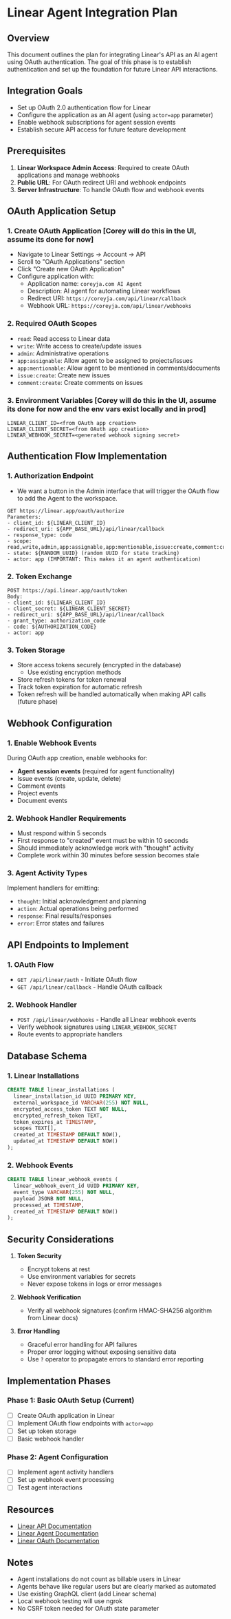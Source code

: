 # Linear Agent Integration Plan

## Overview

This document outlines the plan for integrating Linear's API as an AI agent using OAuth authentication. The goal of this phase is to establish authentication and set up the foundation for future Linear API interactions.

## Integration Goals

- Set up OAuth 2.0 authentication flow for Linear
- Configure the application as an AI agent (using `actor=app` parameter)
- Enable webhook subscriptions for agent session events
- Establish secure API access for future feature development

## Prerequisites

1. **Linear Workspace Admin Access**: Required to create OAuth applications and manage webhooks
2. **Public URL**: For OAuth redirect URI and webhook endpoints
3. **Server Infrastructure**: To handle OAuth flow and webhook events

## OAuth Application Setup

### 1. Create OAuth Application [Corey will do this in the UI, assume its done for now]

- Navigate to Linear Settings → Account → API
- Scroll to "OAuth Applications" section
- Click "Create new OAuth Application"
- Configure application with:
  - Application name: `coreyja.com AI Agent`
  - Description: AI agent for automating Linear workflows
  - Redirect URI: `https://coreyja.com/api/linear/callback`
  - Webhook URL: `https://coreyja.com/api/linear/webhooks`

### 2. Required OAuth Scopes

- `read`: Read access to Linear data
- `write`: Write access to create/update issues
- `admin`: Administrative operations
- `app:assignable`: Allow agent to be assigned to projects/issues
- `app:mentionable`: Allow agent to be mentioned in comments/documents
- `issue:create`: Create new issues
- `comment:create`: Create comments on issues

### 3. Environment Variables [Corey will do this in the UI, assume its done for now and the env vars exist locally and in prod]

```env
LINEAR_CLIENT_ID=<from OAuth app creation>
LINEAR_CLIENT_SECRET=<from OAuth app creation>
LINEAR_WEBHOOK_SECRET=<generated webhook signing secret>
```

## Authentication Flow Implementation

### 1. Authorization Endpoint

- We want a button in the Admin interface that will trigger the OAuth flow to add the Agent to the workspace.

```
GET https://linear.app/oauth/authorize
Parameters:
- client_id: ${LINEAR_CLIENT_ID}
- redirect_uri: ${APP_BASE_URL}/api/linear/callback
- response_type: code
- scope: read,write,admin,app:assignable,app:mentionable,issue:create,comment:create
- state: ${RANDOM_UUID} (random UUID for state tracking)
- actor: app (IMPORTANT: This makes it an agent authentication)
```

### 2. Token Exchange

```
POST https://api.linear.app/oauth/token
Body:
- client_id: ${LINEAR_CLIENT_ID}
- client_secret: ${LINEAR_CLIENT_SECRET}
- redirect_uri: ${APP_BASE_URL}/api/linear/callback
- grant_type: authorization_code
- code: ${AUTHORIZATION_CODE}
- actor: app
```

### 3. Token Storage

- Store access tokens securely (encrypted in the database)
  - Use existing encryption methods
- Store refresh tokens for token renewal
- Track token expiration for automatic refresh
- Token refresh will be handled automatically when making API calls (future phase)

## Webhook Configuration

### 1. Enable Webhook Events

During OAuth app creation, enable webhooks for:

- **Agent session events** (required for agent functionality)
- Issue events (create, update, delete)
- Comment events
- Project events
- Document events

### 2. Webhook Handler Requirements

- Must respond within 5 seconds
- First response to "created" event must be within 10 seconds
- Should immediately acknowledge work with "thought" activity
- Complete work within 30 minutes before session becomes stale

### 3. Agent Activity Types

Implement handlers for emitting:

- `thought`: Initial acknowledgment and planning
- `action`: Actual operations being performed
- `response`: Final results/responses
- `error`: Error states and failures

## API Endpoints to Implement

### 1. OAuth Flow

- `GET /api/linear/auth` - Initiate OAuth flow
- `GET /api/linear/callback` - Handle OAuth callback

### 2. Webhook Handler

- `POST /api/linear/webhooks` - Handle all Linear webhook events
- Verify webhook signatures using `LINEAR_WEBHOOK_SECRET`
- Route events to appropriate handlers

## Database Schema

### 1. Linear Installations

```sql
CREATE TABLE linear_installations (
  linear_installation_id UUID PRIMARY KEY,
  external_workspace_id VARCHAR(255) NOT NULL,
  encrypted_access_token TEXT NOT NULL,
  encrypted_refresh_token TEXT,
  token_expires_at TIMESTAMP,
  scopes TEXT[],
  created_at TIMESTAMP DEFAULT NOW(),
  updated_at TIMESTAMP DEFAULT NOW()
);
```

### 2. Webhook Events

```sql
CREATE TABLE linear_webhook_events (
  linear_webhook_event_id UUID PRIMARY KEY,
  event_type VARCHAR(255) NOT NULL,
  payload JSONB NOT NULL,
  processed_at TIMESTAMP,
  created_at TIMESTAMP DEFAULT NOW()
);
```

## Security Considerations

1. **Token Security**

   - Encrypt tokens at rest
   - Use environment variables for secrets
   - Never expose tokens in logs or error messages

2. **Webhook Verification**

   - Verify all webhook signatures (confirm HMAC-SHA256 algorithm from Linear docs)

3. **Error Handling**
   - Graceful error handling for API failures
   - Proper error logging without exposing sensitive data
   - Use `?` operator to propagate errors to standard error reporting

## Implementation Phases

### Phase 1: Basic OAuth Setup (Current)

- [ ] Create OAuth application in Linear
- [ ] Implement OAuth flow endpoints with `actor=app`
- [ ] Set up token storage
- [ ] Basic webhook handler

### Phase 2: Agent Configuration

- [ ] Implement agent activity handlers
- [ ] Set up webhook event processing
- [ ] Test agent interactions

## Resources

- [Linear API Documentation](https://developers.linear.app)
- [Linear Agent Documentation](https://linear.app/developers/agents)
- [Linear OAuth Documentation](https://linear.app/developers/oauth-2-0-authentication)

## Notes

- Agent installations do not count as billable users in Linear
- Agents behave like regular users but are clearly marked as automated
- Use existing GraphQL client (add Linear schema)
- Local webhook testing will use ngrok
- No CSRF token needed for OAuth state parameter
